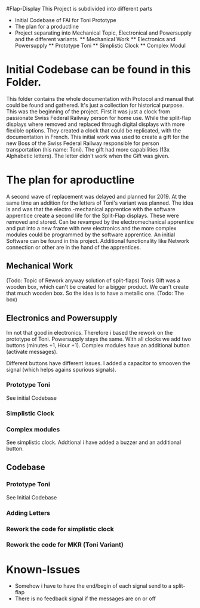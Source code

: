 #Flap-Display
This Project is subdivided into different parts

* Initial Codebase of FAI for Toni Prototype
* The plan for a productline
* Project separating into Mechanical Topic, Electronical and Powersupply and the different variants.
** Mechanical Work
** Electronics and Powersupply
** Prototype Toni
** Simplistic Clock
** Complex Modul

# Initial Codebase can be found in this Folder. 
This folder contains the whole documentation with Protocol and manual that could be found and gathered. It's just a collection for historical purpose.
This was the beginning of the project. First it was just a clock from passionate Swiss Federal Railway person for home use. While the split-flap displays
where removed and replaced through digital displays with more flexible options. They created a clock that could be replicated, with the documentation in
French.
This initial work was used to create a gift for the new Boss of the Swiss Federal Railway responsible for person transportation (his name: Toni).
The gift had more capabilities (13x Alphabetic letters). The letter didn't work when the Gift was given.

# The plan for aproductline
A second wave of replacement was delayed and planned for 2019. At the same time an addition for the letters of Toni's variant was planned.
The idea is and was that the electro.-mechanical apprentice with the software apprentice create a second life for the Split-Flap displays.
These were removed and stored. Can be revamped by the electromechanical apprentice and put into a new frame with new electronics and
the more complex modules could be programmed by the software apprentice.
An initial Software can be found in this project. Additional functionality like Network connection or other are in the hand of the apprentices.
## Mechanical Work
(Todo: Topic of Rework anyway solution of split-flaps)
Tonis Gift was a wooden box, which can't be created for a bigger product. We can't create that much wooden box. So the idea is to have a metallic one.
(Todo: The box)
## Electronics and Powersupply
Im not that good in electronics. Therefore i based the rework on the prototype of Toni.
Powersupply stays the same. 
With all clocks we add two buttons (minutes +1, Hour +1).
Complex modules have an additional button (activate messages).

Different buttons have different issues. I added a capacitor to smooven the signal (which helps agains spurious signals).

### Prototype Toni
See initial Codebase

### Simplistic Clock

### Complex modules
See simplistic clock. Addtional i have added a buzzer and an additional button.

## Codebase
### Prototype Toni
See Initial Codebase
### Adding Letters

### Rework the code for simplistic clock

### Rework the code for MKR (Toni Variant)

# Known-Issues
* Somehow i have to have the end/begin of each signal send to a split-flap
* There is no feedback signal if the messages are on or off
